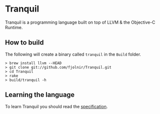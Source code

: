 # Tranquil

Tranquil is a programming language built on top of LLVM & the Objective-C Runtime. 

## How to build

The following will create a binary called `tranquil` in the `Build` folder.

	> brew install llvm --HEAD
	> git clone git://github.com/fjolnir/Tranquil.git
	> cd Tranquil
	> rake
	> build/tranquil -h

## Learning the language

To learn Tranquil you should read the [specification](https://github.com/fjolnir/Tranquil/blob/master/Docs/Tranquil%20Spec.md).